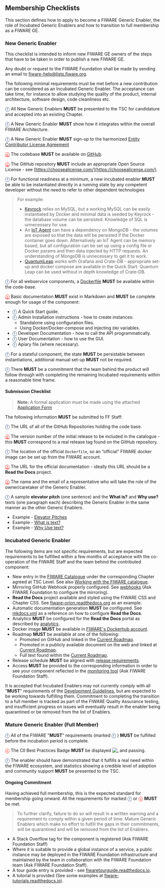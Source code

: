 ## Membership Checklists

This section defines how to apply to become a FIWARE Generic Enabler, the role of Incubated Generic Enablers and how to
transition to full membership as a FIWARE GE.

### New Generic Enabler

This checklist is intended to inform new FIWARE GE owners of the steps that have to be taken in order to publish a new
FIWARE GE.

Any doubt or request to the FIWARE Foundation shall be made by sending an email to
[fiware-help@lists.fiware.org](mailto:fiware-help@lists.fiware.org).

The following minimal requirements must be met before a new contribution can be considered as an Incubated Generic
Enabler. The acceptance can take time, for instance to allow studying the quality of the product, internal architecture,
software design, code cleanliness etc.

<span style="color:#233c68;">&#x24D5;</span> All New Generic Enablers **MUST** be presented to the TSC for candidature
and accepted into an existing Chapter.

<span style="color:#233c68;">&#x24D5;</span> A New Generic Enabler **MUST** show how it integrates within the overall
FIWARE Architecture.

<span style="color:#233c68;">&#x24D5;</span> A New Generic Enabler **MUST** sign-up to the harmonized
[Entity Contributor License Agreement](https://fiware.github.io/contribution-requirements/entity-cla.pdf)

<a style="color:red!important" href="https://bestpractices.coreinfrastructure.org/en/projects/1#repo_public">&#x24D2;</a>
The codebase **MUST** be available on [GitHub](https://github.com).

<a style="color:red!important" href="https://bestpractices.coreinfrastructure.org/en/projects/1#floss_license">&#x24D2;</a>
The GitHub repository **MUST** include an appropriate Open Source License - see
[https://choosealicense.com/](https://choosealicense.com/).

<span style="color:#233c68;">&#x24D5;</span> For functional readiness at a minimum, a new incubated enabler **MUST** be
able to be instantiated directly in a running state by any competent developer without the need to refer to other
dependent technologies

> For example:
>
> -   [Keyrock](https://fiware-idm.readthedocs.io/en/latest/) relies on MySQL, but a working MySQL can be easily
>    instantiated by Docker and minimal data is seeded by Keyrock - the database volume can be persisted. Knowledge of
>    SQL is unnecessary for use.
> -   An [IoT Agent](https://iotagent-node-lib.readthedocs.io/) can have a dependency on MongoDB - the volumes are exposed
>    so that the data will be persisted if the Docker container goes down. Alternatively an IoT Agent can be memory
>    based, but all configuration can be set up using a config file or Docker params and then data injected by HTTP
>    requests. An understanding of MongoDB is unnecessary to get it to work.
> -   [QuantumLeap](https://quantumleap.readthedocs.io/) works with Grafana and Crate-DB - appropriate set-up and docker
>    compose are available in the Quick Start. Quantum Leap can be used without in depth knowledge of Crate-DB.

<span style="color:#233c68;">&#x24D5;</span> For all webservice components, a
[Dockerfile](https://docs.docker.com/engine/reference/builder/) **MUST** be available within the code-base.

<a style="color:red!important" href="https://bestpractices.coreinfrastructure.org/en/projects/1#documentation_interface">&#x24D2;</a>
Basic documentation **MUST** exist in Markdown and **MUST** be complete enough for usage of the component:

-   <span style="color:#233c68;">&#x24D5;</span> A Quick Start guide.
-   <span style="color:#233c68;">&#x24D5;</span> Admin Installation instructions - how to create instances:
    -   Standalone using configuration files.
    -   Using Docker/Docker-compose and injecting `ENV` variables.
-   <span style="color:#233c68;">&#x24D5;</span> Developer Documentation - how to call the API programmatically.
-   <span style="color:#233c68;">&#x24D5;</span> User Documentation - how to use the GUI.
-   <span style="color:#233c68;">&#x24D5;</span> Apiary file (where necessary).

<span style="color:#233c68;">&#x24D5;</span> For a stateful component, the state **MUST** be persistable between
instantiations, additional manual set-up **MUST** not be required.

<span style="color:#233c68;">&#x24D5;</span> There **MUST** be a commitment that the team behind the product will follow
through with completing the remaining Incubated requirements within a reasonable time frame.

<h4>Submission Checklist</h4>

> **Note:** A formal application must be made using the attached
> [Application Form](https://docs.google.com/forms/d/e/1FAIpQLSdp_QkAG8p5XJK-WDB1xPNY9e4VCvNEJyxwugBvMI6uSPe3fA/viewform?c=0&w=1)

The following information **MUST** be submitted to FF Staff:

<span style="color:#233c68;">&#x24D5;</span> The URL of all of the GitHub Repositories holding the code base.

<a style="color:red!important" href="https://bestpractices.coreinfrastructure.org/en/projects/1#version_semver">&#x24D2;</a>
The version number of the initial release to be included in the catalogue - this **MUST** correspond to a real release
tag found on the GitHub repository.

<span style="color:#233c68;">&#x24D5;</span> The location of the official `Dockerfile`, so an “official” FIWARE docker
image can be set up from the FIWARE account.

<a style="color:red!important" href="https://bestpractices.coreinfrastructure.org/en/projects/1#documentation_basics">&#x24D2;</a>
The URL for the official documentation - ideally this URL should be a **Read the Docs** project.

<a style="color:red!important" href="https://bestpractices.coreinfrastructure.org/en/projects/1#bus_factor">&#x24D2;</a>
The name and the email of a representative who will take the role of the owner/caretaker of the Generic Enabler.

<span style="color:#233c68;">&#x24D5;</span> A sample **elevator pitch** (one sentence) and the **What is?** and **Why
use?** texts (one paragraph each) describing the Generic Enabler in the same manner as the other Generic Enablers.

-   Example - [Elevator Pitches](https://www.fiware.org/developers/catalogue/)
-   Example - [What is text?](https://github.com/Fiware/catalogue/blob/master/core/README.md#what-is-orion)
-   Example - [Why Use text?](https://github.com/Fiware/catalogue/blob/master/core/README.md#why-use-orion)

### Incubated Generic Enabler

The following items are not specific requirements, but are expected requirements to be fulfilled within a few months of
acceptance with the co-operation of the FIWARE Staff and the team behind the contributed component:

-   New entry in the [FIWARE Catalogue](https://www.fiware.org/developers/catalogue/) under the corresponding Chapter
    agreed at TSC Level. See also
    [Working with the FIWARE catalogue](https://forge.fiware.org/plugins/mediawiki/wiki/fiware/index.php/Working_with_the_FIWARE_catalogue).
-   Mirroring GitHub Webhook properly configured. See [webhooks](repo_webhook.md) (Ask FIWARE Foundation to configure
    the mirroring).
-   **Read the Docs** project available and styled using the FIWARE CSS and Chapter CSS. See
    [fiware-orion.readthedocs.org](https://fiware-orion.readthedocs.io) as an example.
-   Automatic documentation generation **MUST** be configured. See
    [mkdocs.yml](https://github.com/telefonicaid/fiware-orion/blob/master/mkdocs.yml) as a reference on how to configure
    **Read the Docs**.
-   Analytics **MUST** be configured for the **Read the Docs** portal as described by
    [analytics](analytics_readthedocs.md).
-   Docker image **MUST** be available in [FIWARE's Dockerhub account](https://hub.docker.com/Dockerhub).
-   Roadmap **MUST** be available at one of the following:
    -   Promoted on GitHub and linked in the
        [Current Roadmap](https://forge.fiware.org/plugins/mediawiki/wiki/fiware/index.php/Current_Supported_Features_and_Roadmap_in_FIWARE).
    -   Promoted in a publicly available document on the web and linked at
        [Current Roadmap](https://forge.fiware.org/plugins/mediawiki/wiki/fiware/index.php/Current_Supported_Features_and_Roadmap_in_FIWARE).
    -   Full text found within the
        [Current Roadmap](https://forge.fiware.org/plugins/mediawiki/wiki/fiware/index.php/Current_Supported_Features_and_Roadmap_in_FIWARE).
-   Release schedule **MUST** be aligned with [release requirements](GE_Requirements.md#releases).
-   Access **MUST** be provided to the corresponding information in order to see your component reflected in the
    [monitoring tool](https://docs.google.com/spreadsheets/d/1yyZNUlAPDcqjnD-gIoGOd5SZfVDJXO36G75xTDL0HgA/edit#gid=0)
    (Ask FIWARE Foundation Staff).

It is accepted that Incubated Enablers may not currently comply with all "**MUST**" requirements of the
[Development Guidelines](development.md), but are expected to be working towards fulfilling them. Commitment to
completing the transition to a full member is tracked as part of the FIWARE Quality Assurance testing, and insufficient
progress on issues will eventually result in the enabler being quarantined or be removed from the list of Enablers.

### Mature Generic Enabler (Full Member)

<span style="color:#233c68;">&#x24D5;</span> All of the FIWARE "**MUST**" requirements (marked
<span style="color:#233c68;">&#x24D5;</span> ) **MUST** be fulfilled before the incubation period is complete.

<span style="color:red">&#x24D2;</span> The CII Best Practices Badge **MUST** be displayed
[![.](https://bestpractices.coreinfrastructure.org/projects/24/badge)](#) and passing.

<span style="color:#233c68;">&#x24D5;</span> The enabler should have demonstrated that it fulfills a real need within
the FIWARE ecosystem, and statistics showing a credible level of adoption and community support **MUST** be presented to
the TSC.

<h4>Ongoing Commitment</h4>

Having achieved full membership, this is the expected standard for membership going onward. All the requirements for
marked <span style="color:#233c68;">&#x24D5;</span> or <span style="color:red">&#x24D2;</span> **MUST** be met.

> To further clarify, failure to do so will result in a written warning and a requirement to comply within a given
> period of time. Mature Generic Enablers which make no effort to fulfill the gaps in their commitments, will be
> quarantined and will be removed from the list of Enablers.

-   A Stack Overflow tag for the component is registered (Ask FIWARE Foundation Staff)
-   Where it is suitable to provide a global instance of a service, a public instance may be deployed in the FIWARE
    Foundation infrastructure and maintained by the team in collaboration with the FIWARE Foundation team (Ask FIWARE
    Foundation Staff).
-   A tour guide entry is provided - see
    [fiwaretourguide.readthedocs.io](https://fiwaretourguide.readthedocs.io/en/latest/iot-agents/introduction/).
-   A tutorial is provided (See some examples at
    [fiware-tutorials.readthedocs.io](http://fiware-tutorials.readthedocs.io/en/latest)).
